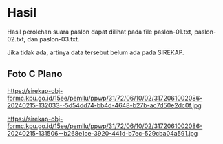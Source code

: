 # Hasil

Hasil perolehan suara paslon dapat dilihat pada file paslon-01.txt, paslon-02.txt, dan paslon-03.txt.

Jika tidak ada, artinya data tersebut belum ada pada SIREKAP.

## Foto C Plano

https://sirekap-obj-formc.kpu.go.id/15ee/pemilu/ppwp/31/72/06/10/02/3172061002086-20240215-132033--5d54dd74-bb4d-4648-b27b-ac7d50e2dc0f.jpg

https://sirekap-obj-formc.kpu.go.id/15ee/pemilu/ppwp/31/72/06/10/02/3172061002086-20240215-131506--b268e1ce-3920-441d-b7ec-529cba04a591.jpg
